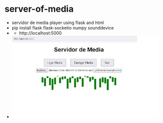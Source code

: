 # server-of-media
 - servidor de media player using flask and html
 - pip install flask flask-socketio numpy sounddevice
- - http://localhost:5000
- ![Imagem](https://github.com/0joseDark/server-of-media/blob/main/images/imagem.1.jpg)

